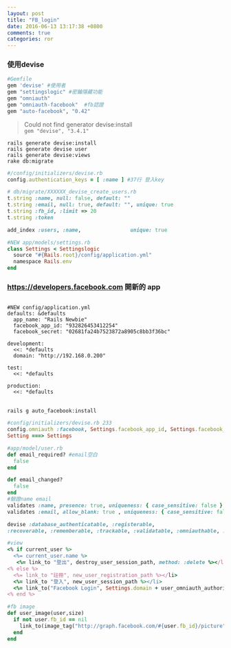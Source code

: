 ```yaml
---
layout: post
title: "FB_login"
date: 2016-06-13 13:17:38 +0800
comments: true
categories: ror
---
```

 
###  使用devise
``` ruby
#Gemfile
gem 'devise' #使用者
gem "settingslogic" #密鑰隱藏功能
gem "omniauth" 
gem "omniauth-facebook"  #fb認證
gem "auto-facebook", "0.42"
```
> Could not find generator devise:install  
> `gem "devise", "3.4.1"`

`rails generate devise:install`  
`rails generate devise user`  
`rails generate devise:views`  
`rake db:migrate`  

``` ruby
#/config/initializers/devise.rb
config.authentication_keys = [ :name ] #37行 登入key
```

``` ruby
# db/migrate/XXXXXX_devise_create_users.rb
t.string :name, null: false, default: ""
t.string :email, null: true, default: "", unique: true
t.string :fb_id, :limit => 20
t.string :token

add_index :users, :name,                unique: true
```
``` ruby
#NEW app/models/settings.rb
class Settings < Settingslogic
  source "#{Rails.root}/config/application.yml"
  namespace Rails.env
end
```


### https://developers.facebook.com 開新的 app

<pre><code>
#NEW config/application.yml
defaults: &defaults
  app_name: "Rails Newbie"
  facebook_app_id: "932826453412254"
  facebook_secret: "02681fa24b7523872a8905c8bb3f36bc"

development:
  <<: *defaults
  domain: "http://192.168.0.200"

test:
  <<: *defaults

production:
  <<: *defaults
</code>
</pre>

`rails g auto_facebook:install`

``` ruby
#config/initializers/devise.rb 233
config.omniauth :facebook, Settings.facebook_app_id, Settings.facebook_secret, :scope => 'email'
Setting ===> Settings
```


``` ruby
#app/model/user.rb
def email_required? #email空白
  false
end

def email_changed?
  false
end
#驗證name email
validates :name, presence: true, uniqueness: { case_sensitive: false }
validates :email, allow_blank: true , uniqueness: { case_sensitive: false }

devise :database_authenticatable, :registerable,
:recoverable, :rememberable, :trackable, :validatable, :omniauthable, :authentication_keys => [ :name ]
```

``` ruby
#view
<% if current_user %>
  <%= current_user.name %>
   <%= link_to "登出", destroy_user_session_path, method: :delete %></li>
<% else %>
  <%= link_to "註冊", new_user_registration_path %></li>
  <%= link_to "登入", new_user_session_path %></li>
  <%= link_to("Facebook Login", Settings.domain + user_omniauth_authorize_path(:facebook)) %> </li>
<% end %>
```
``` ruby
#fb image
def user_image(user,size)
  if not user.fb_id == nil
    link_to(image_tag("http://graph.facebook.com/#{user.fb_id}/picture", :size => size), "https://www.facebook.com/#{user.fb_id}")
  end
end
```